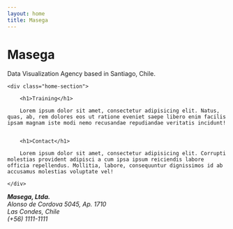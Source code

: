 ```yaml
---
layout: home
title: Masega
---
```


<div class="container" id="home-content">
	<!-- Branding -->
	<div class="brand">
	    <h1 class="brand-name">Masega</h1>
	    <p class="lead">Data Visualization Agency based in Santiago, Chile.</p>
	</div>

	<div class="home-section">
		
		<h1>Training</h1>

		Lorem ipsum dolor sit amet, consectetur adipisicing elit. Natus, quas, ab, rem dolores eos ut ratione eveniet saepe libero enim facilis ipsam magnam iste modi nemo recusandae repudiandae veritatis incidunt!


		<h1>Contact</h1>

		Lorem ipsum dolor sit amet, consectetur adipisicing elit. Corrupti molestias provident adipisci a cum ipsa ipsum reiciendis labore officia repellendus. Mollitia, labore, consequuntur dignissimos id ab accusamus molestias voluptate vel!

	</div>
</div>

<div id="footer">
	<address>
		<strong>Masega, Ltda.</strong><br>
		Alonso de Cordova 5045, Ap. 1710<br>
		Las Condes, Chile<br>
		(+56) 1111-1111
	</address>
</div>
